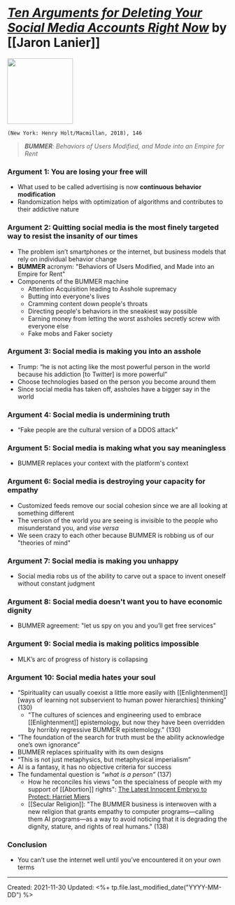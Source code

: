 
# [*Ten Arguments for Deleting Your Social Media Accounts Right Now*](https://us.macmillan.com/books/9781250239082/ten-arguments-for-deleting-your-social-media-accounts-right-now) by [[Jaron Lanier]]

<img src="https://mpd-biblio-covers.imgix.net/9781250239082.jpg?w=900" width=150>

`(New York: Henry Holt/Macmillan, 2018), 146`

>_**BUMMER**: Behaviors of Users Modified, and Made into an Empire for Rent_

### Argument 1: You are losing your free will
- What used to be called advertising is now **continuous behavior modification**
- Randomization helps with optimization of algorithms and contributes to their addictive nature  


### Argument 2: Quitting social media is the most finely targeted way to resist the insanity of our times
- The problem isn’t smartphones or the internet, but business models that rely on individual behavior change  
- **BUMMER** acronym: "Behaviors of Users Modified, and Made into an Empire for Rent"
- Components of the BUMMER machine
	- Attention Acquisition leading to Asshole supremacy
	- Butting into everyone's lives
	- Cramming content down people's throats
	- Directing people's behaviors in the sneakiest way possible
	- Earning money from letting the worst assholes secretly screw with everyone else
	- Fake mobs and Faker society


### Argument 3: Social media is making you into an asshole
- Trump: “he is not acting like the most powerful person in the world because his addiction [to Twitter] is more powerful”  
- Choose technologies based on the person you become around them 
- Since social media has taken off, assholes have a bigger say in the world  


### Argument 4: Social media is undermining truth
- “Fake people are the cultural version of a DDOS attack”  
  

### Argument 5: Social media is making what you say meaningless
- BUMMER replaces your context with the platform's context  
  

### Argument 6: Social media is destroying your capacity for empathy  
- Customized feeds remove our social cohesion since we are all looking at something different  
- The version of the world you are seeing is invisible to the people who misunderstand you, and *vise versa*
- We seen crazy to each other because BUMMER is robbing us of our "theories of mind"
  

### Argument 7: Social media is making you unhappy
- Social media robs us of the ability to carve out a space to invent oneself without constant judgment  
  

### Argument 8: Social media doesn't want you to have economic dignity
- BUMMER agreement: "let us spy on you and you’ll get free services"
  
 
### Argument 9: Social media is making politics impossible
- MLK’s arc of progress of history is collapsing  
 

### Argument 10: Social media hates your soul
- “Spirituality can usually coexist a little more easily with [[Enlightenment]] [ways of learning not subservient to human power hierarchies] thinking” (130)
	- "The cultures of sciences and engineering used to embrace [[Enlightenment]] epistemology, but now they have been overridden by horribly regressive BUMMER epistemology." (130)  
- “The foundation of the search for truth must be the ability acknowledge one’s own ignorance”  
- BUMMER replaces spirituality with its own designs  
- “This is not just metaphysics, but metaphysical imperialism”  
- AI is a fantasy, it has no objective criteria for success  
- The fundamental question is *“what is a person”* (137)
	- How he reconciles his views "on the specialness of people with my support of [[Abortion]] rights": [The Latest Innocent Embryo to Protect: Harriet Miers](https://www.huffpost.com/entry/the-latest-innocent-embry_b_8547)
	- [[Secular Religion]]: "The BUMMER business is interwoven with a new religion that grants empathy to computer programs—calling them AI programs—as a way to avoid noticing that it is degrading the dignity, stature, and rights of real humans." (138)


### Conclusion  
- You can’t use the internet well until you’ve encountered it on your own terms 

---
Created: 2021-11-30
Updated: <%+ tp.file.last_modified_date("YYYY-MM-DD") %>

